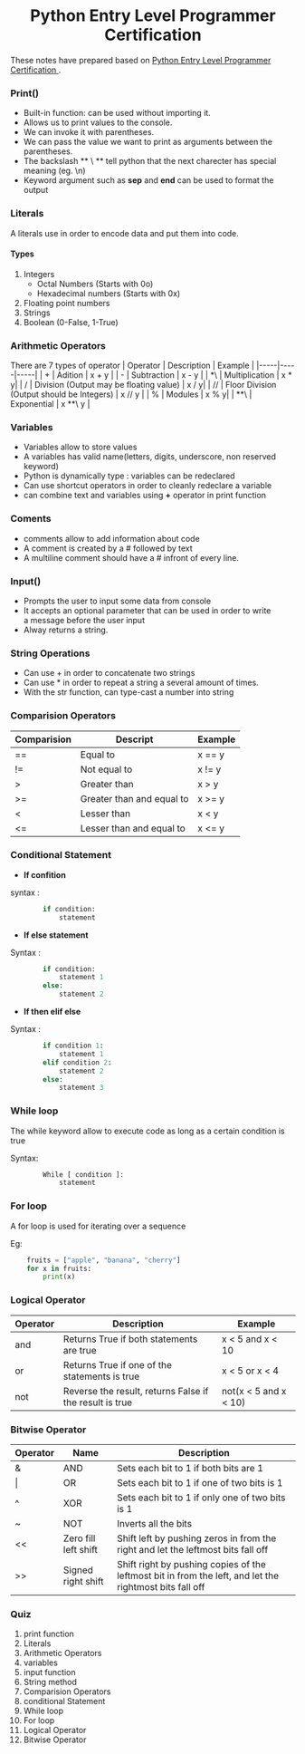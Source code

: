 <h1 align="center"> Python Entry Level Programmer Certification </h1>

These notes have prepared based on [Python Entry Level Programmer Certification ](https://beta.kodekloud.com/lessons/introduction-15/).<br /> 

### Print()

+ Built-in function: can be used without importing it.
+ Allows us to print values to the console.
+ We can invoke it with parentheses.
+ We can pass the value we want to print as arguments between the parentheses.
+ The backslash ** \ ** tell python that the next charecter has special meaning (eg. \n)
+ Keyword argument such as **sep** and **end** can be used to format the output

### Literals

A literals use in order to encode data and put them into code.

#### Types

1. Integers
	* Octal Numbers (Starts with 0o)
	* Hexadecimal numbers (Starts with 0x)
2. Floating point numbers
3. Strings
4. Boolean (0-False, 1-True)

### Arithmetic Operators

There are  7 types of operator
| Operator | Description | Example |
|-----|-----|-----|
| + | Adition | x + y |
| -  | Subtraction | x - y |
| \*\ | Multiplication | x * y|
| / | Division (Output may be floating value) | x / y|
| // | Floor Division (Output should be Integers) | x // y |
| % | Modules | x % y|
| \*\*\ | Exponential | x \*\*\ y |

### Variables

+ Variables allow to store values
+ A variables has valid name(letters, digits, underscore, non reserved keyword)
+ Python is dynamically type : variables can be redeclared
+ Can use shortcut operators in order to cleanly redeclare a variable
+ can combine text and variables using **+** operator in print function

### Coments

+ comments allow to add information about code
+ A comment is created by a  # followed by text
+ A multiline comment should have a # infront of every line.

### Input()

+ Prompts the user to input some data from console 
+ It accepts an optional parameter that can be used in order to write <br />
 a message before the user input
+ Alway returns a string.

### String Operations

+ Can use + in order to concatenate two strings
+ Can use \* in order to repeat a string a several amount of times.
+ With the str function, can type-cast a number into string

### Comparision Operators

| Comparision | Descript | Example |
|-----|-----|-----|
| == | Equal to | x == y |
| != | Not equal to | x != y |
| > | Greater than | x > y|
| >= | Greater than and equal to | x >= y|
| < | Lesser than | x < y |
| <= | Lesser than and equal to | x <= y|

### Conditional Statement

+ **If confition** <br />

syntax : 
``` python
		if condition:
			statement
```

+ **If else statement** <br />

Syntax : 
``` python
		if condition:
			statement 1
		else:
			statement 2
```

+ **If then elif else** <br />

Syntax : 
``` python
		if condition 1:
			statement 1
		elif condition 2:
			statement 2
		else:
			statement 3
```

### While loop

The while keyword allow to execute code as long as a certain condition is true

Syntax:		
``` python
		While [ condition ]:
			statement
```

### For loop 

A for loop is used for iterating over a sequence 

Eg:		
``` python
	fruits = ["apple", "banana", "cherry"]
	for x in fruits:
		print(x)
```

### Logical Operator

| Operator | Description |	Example	|
| ------ | ----- | ----- |
| and  |Returns True if both statements are true |x < 5 and  x < 10 |	
| or   |Returns True if one of the statements is true |	x < 5 or x < 4	|
| not  |Reverse the result, returns False if the result is true |	not(x < 5 and x < 10)|

### Bitwise Operator

| Operator |	Name	| Description |
| ------ | ----- | ----- |
| & 	| AND	| Sets each bit to 1 if both bits are 1 |
| \|	| OR	| Sets each bit to 1 if one of two bits is 1 |
| ^	| XOR	| Sets each bit to 1 if only one of two bits is 1 |
| ~ 	| NOT	| Inverts all the bits |
| <<	| Zero fill left shift	|Shift left by pushing zeros in from the right and let the leftmost bits fall off |
| >>	| Signed right shift	|Shift right by pushing copies of the leftmost bit in from the left, and let the rightmost bits fall off |



### Quiz

1. print function
2. Literals
3. Arithmetic Operators
4. variables 
5. input function
6. String method 
7. Comparision Operators
8. conditional Statement
9. While loop
10. For loop
11. Logical Operator
12. Bitwise Operator
